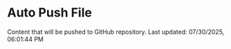 # Auto Push File

Content that will be pushed to GitHub repository.
Last updated: 07/30/2025, 06:01:44 PM
